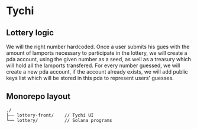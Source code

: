 # Tychi

## Lottery logic

We will the right number hardcoded. Once a user submits his gues with the amount of lamports necessary to participate in the lottery, we will create a pda account, using the given number as a seed, as well as a treasury which will hold all the lamports transfered. For every number guessed, we will create a new pda account, if the account already exists, we will add public keys list which will be stored in this pda to represent users' guesses.

## Monorepo layout

```
./
├── lottery-front/    // Tychi UI
└── lottery/          // Solana programs
```

